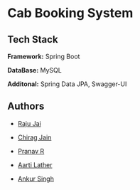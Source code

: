 
# Cab Booking System

## Tech Stack

**Framework:** Spring Boot

**DataBase:** MySQL

**Additonal:** Spring Data JPA, Swagger-UI

## Authors

- [Raju Jai](https://www.github.com/rajujai)

- [Chirag Jain](https://www.github.com/thezolooo)

- [Pranav R](https://github.com/git-pranavr)

- [Aarti Lather](https://www.github.com/aarti-lather)

- [Ankur Singh](https://www.github.com/ankur310)

